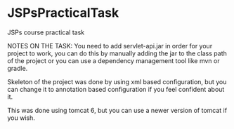 # JSPsPracticalTask
JSPs course practical task

NOTES ON THE TASK: 
You need to add servlet-api.jar in order for your project to work, you can do this by manually adding the jar to the class path of the project 
or you can use a dependency management tool like mvn or gradle.

Skeleton of the project was done by using xml based configuration, but you can change it to annotation based configuration if you feel confident about it.

This was done using tomcat 6, but you can use a newer version of tomcat if you wish.





